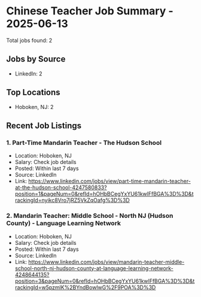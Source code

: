 # Chinese Teacher Job Summary - 2025-06-13

Total jobs found: 2

## Jobs by Source

- LinkedIn: 2

## Top Locations

- Hoboken, NJ: 2

## Recent Job Listings

### 1. Part-Time Mandarin Teacher - The Hudson School
- Location: Hoboken, NJ
- Salary: Check job details
- Posted: Within last 7 days
- Source: LinkedIn
- Link: https://www.linkedin.com/jobs/view/part-time-mandarin-teacher-at-the-hudson-school-4247580833?position=1&pageNum=0&refId=hOHbBCegYxYU61kwlFfBGA%3D%3D&trackingId=nyikc8Vro7jRZ5VkZqOafg%3D%3D

### 2. Mandarin Teacher: Middle School - North NJ (Hudson County) - Language Learning Network
- Location: Hoboken, NJ
- Salary: Check job details
- Posted: Within last 7 days
- Source: LinkedIn
- Link: https://www.linkedin.com/jobs/view/mandarin-teacher-middle-school-north-nj-hudson-county-at-language-learning-network-4248644135?position=3&pageNum=0&refId=hOHbBCegYxYU61kwlFfBGA%3D%3D&trackingId=w5pzmlK%2BYndBowlwG%2F9POA%3D%3D

